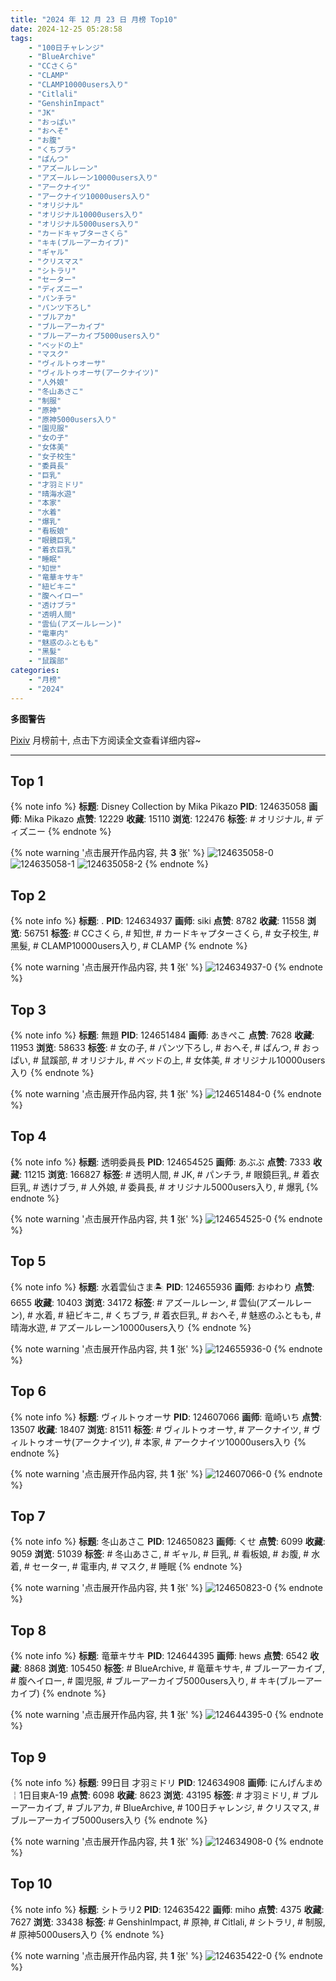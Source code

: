 ```yaml
---
title: "2024 年 12 月 23 日 月榜 Top10"
date: 2024-12-25 05:28:58
tags:
    - "100日チャレンジ"
    - "BlueArchive"
    - "CCさくら"
    - "CLAMP"
    - "CLAMP10000users入り"
    - "Citlali"
    - "GenshinImpact"
    - "JK"
    - "おっぱい"
    - "おへそ"
    - "お腹"
    - "くちブラ"
    - "ぱんつ"
    - "アズールレーン"
    - "アズールレーン10000users入り"
    - "アークナイツ"
    - "アークナイツ10000users入り"
    - "オリジナル"
    - "オリジナル10000users入り"
    - "オリジナル5000users入り"
    - "カードキャプターさくら"
    - "キキ(ブルーアーカイブ)"
    - "ギャル"
    - "クリスマス"
    - "シトラリ"
    - "セーター"
    - "ディズニー"
    - "パンチラ"
    - "パンツ下ろし"
    - "ブルアカ"
    - "ブルーアーカイブ"
    - "ブルーアーカイブ5000users入り"
    - "ベッドの上"
    - "マスク"
    - "ヴィルトゥオーサ"
    - "ヴィルトゥオーサ(アークナイツ)"
    - "人外娘"
    - "冬山あさこ"
    - "制服"
    - "原神"
    - "原神5000users入り"
    - "園児服"
    - "女の子"
    - "女体美"
    - "女子校生"
    - "委員長"
    - "巨乳"
    - "才羽ミドリ"
    - "晴海水遊"
    - "本家"
    - "水着"
    - "爆乳"
    - "看板娘"
    - "眼鏡巨乳"
    - "着衣巨乳"
    - "睡眠"
    - "知世"
    - "竜華キサキ"
    - "紐ビキニ"
    - "腹ヘイロー"
    - "透けブラ"
    - "透明人間"
    - "雲仙(アズールレーン)"
    - "電車内"
    - "魅惑のふともも"
    - "黑髮"
    - "鼠蹊部"
categories:
    - "月榜"
    - "2024"
---
```


<i class="fa fa-triangle-exclamation"></i>**多图警告**<i class="fa fa-triangle-exclamation"></i>

[Pixiv](https://www.pixiv.net/) 月榜前十, 点击下方阅读全文查看详细内容~

<!-- more -->

---

## Top 1

{% note info %}
**标题**: Disney Collection by Mika Pikazo
**PID**: 124635058 **画师**: Mika Pikazo
**点赞**: 12229 **收藏**: 15110 **浏览**: 122476
**标签**: # オリジナル, # ディズニー
{% endnote %}

{% note warning '点击展开作品内容, 共 **3** 张' %}
![124635058-0](https://i.pixiv.re/img-original/img/2024/11/26/00/00/52/124635058_p0.png)
![124635058-1](https://i.pixiv.re/img-original/img/2024/11/26/00/00/52/124635058_p1.png)
![124635058-2](https://i.pixiv.re/img-original/img/2024/11/26/00/00/52/124635058_p2.png)
{% endnote %}

## Top 2

{% note info %}
**标题**: .
**PID**: 124634937 **画师**: siki
**点赞**: 8782 **收藏**: 11558 **浏览**: 56751
**标签**: # CCさくら, # 知世, # カードキャプターさくら, # 女子校生, # 黑髮, # CLAMP10000users入り, # CLAMP
{% endnote %}

{% note warning '点击展开作品内容, 共 **1** 张' %}
![124634937-0](https://i.pixiv.re/img-original/img/2024/11/26/00/00/20/124634937_p0.jpg)
{% endnote %}

## Top 3

{% note info %}
**标题**: 無題
**PID**: 124651484 **画师**: あきぺこ
**点赞**: 7628 **收藏**: 11953 **浏览**: 58633
**标签**: # 女の子, # パンツ下ろし, # おへそ, # ぱんつ, # おっぱい, # 鼠蹊部, # オリジナル, # ベッドの上, # 女体美, # オリジナル10000users入り
{% endnote %}

{% note warning '点击展开作品内容, 共 **1** 张' %}
![124651484-0](https://i.pixiv.re/img-original/img/2024/11/26/18/00/09/124651484_p0.jpg)
{% endnote %}

## Top 4

{% note info %}
**标题**: 透明委員長
**PID**: 124654525 **画师**: あぶぶ
**点赞**: 7333 **收藏**: 11215 **浏览**: 166827
**标签**: # 透明人間, # JK, # パンチラ, # 眼鏡巨乳, # 着衣巨乳, # 透けブラ, # 人外娘, # 委員長, # オリジナル5000users入り, # 爆乳
{% endnote %}

{% note warning '点击展开作品内容, 共 **1** 张' %}
![124654525-0](https://i.pixiv.re/img-original/img/2024/11/26/19/56/35/124654525_p0.jpg)
{% endnote %}

## Top 5

{% note info %}
**标题**: 水着雲仙さま🏝️
**PID**: 124655936 **画师**: おゆわり
**点赞**: 6655 **收藏**: 10403 **浏览**: 34172
**标签**: # アズールレーン, # 雲仙(アズールレーン), # 水着, # 紐ビキニ, # くちブラ, # 着衣巨乳, # おへそ, # 魅惑のふともも, # 晴海水遊, # アズールレーン10000users入り
{% endnote %}

{% note warning '点击展开作品内容, 共 **1** 张' %}
![124655936-0](https://i.pixiv.re/img-original/img/2024/11/26/20/40/58/124655936_p0.png)
{% endnote %}

## Top 6

{% note info %}
**标题**: ヴィルトゥオーサ
**PID**: 124607066 **画师**: 竜崎いち
**点赞**: 13507 **收藏**: 18407 **浏览**: 81511
**标签**: # ヴィルトゥオーサ, # アークナイツ, # ヴィルトゥオーサ(アークナイツ), # 本家, # アークナイツ10000users入り
{% endnote %}

{% note warning '点击展开作品内容, 共 **1** 张' %}
![124607066-0](https://i.pixiv.re/img-original/img/2024/11/25/00/00/28/124607066_p0.jpg)
{% endnote %}

## Top 7

{% note info %}
**标题**: 冬山あさこ
**PID**: 124650823 **画师**: くせ
**点赞**: 6099 **收藏**: 9059 **浏览**: 51039
**标签**: # 冬山あさこ, # ギャル, # 巨乳, # 看板娘, # お腹, # 水着, # セーター, # 電車内, # マスク, # 睡眠
{% endnote %}

{% note warning '点击展开作品内容, 共 **1** 张' %}
![124650823-0](https://i.pixiv.re/img-original/img/2024/11/26/17/30/01/124650823_p0.png)
{% endnote %}

## Top 8

{% note info %}
**标题**: 竜華キサキ
**PID**: 124644395 **画师**: hews
**点赞**: 6542 **收藏**: 8868 **浏览**: 105450
**标签**: # BlueArchive, # 竜華キサキ, # ブルーアーカイブ, # 腹ヘイロー, # 園児服, # ブルーアーカイブ5000users入り, # キキ(ブルーアーカイブ)
{% endnote %}

{% note warning '点击展开作品内容, 共 **1** 张' %}
![124644395-0](https://i.pixiv.re/img-original/img/2024/11/26/10/43/38/124644395_p0.png)
{% endnote %}

## Top 9

{% note info %}
**标题**: 99日目 才羽ミドリ
**PID**: 124634908 **画师**: にんげんまめ￤1日目東A-19
**点赞**: 6098 **收藏**: 8623 **浏览**: 43195
**标签**: # 才羽ミドリ, # ブルーアーカイブ, # ブルアカ, # BlueArchive, # 100日チャレンジ, # クリスマス, # ブルーアーカイブ5000users入り
{% endnote %}

{% note warning '点击展开作品内容, 共 **1** 张' %}
![124634908-0](https://i.pixiv.re/img-original/img/2024/11/26/00/00/13/124634908_p0.png)
{% endnote %}

## Top 10

{% note info %}
**标题**: シトラリ2
**PID**: 124635422 **画师**: miho
**点赞**: 4375 **收藏**: 7627 **浏览**: 33438
**标签**: # GenshinImpact, # 原神, # Citlali, # シトラリ, # 制服, # 原神5000users入り
{% endnote %}

{% note warning '点击展开作品内容, 共 **1** 张' %}
![124635422-0](https://i.pixiv.re/img-original/img/2024/11/26/00/07/08/124635422_p0.jpg)
{% endnote %}

